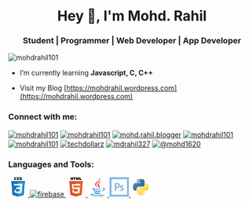 <h1 align="center">Hey 👋, I'm Mohd. Rahil</h1>
<h3 align="center">Student | Programmer | Web Developer | App Developer</h3>

<p align="left"> <img src="https://komarev.com/ghpvc/?username=mohdrahil101&label=Profile%20views&color=0e75b6&style=flat" alt="mohdrahil101" /> </p>

- I’m currently learning **Javascript, C, C++**

- Visit my Blog [https://mohdrahil.wordpress.com](https://mohdrahil.wordpress.com)

<h3 align="left">Connect with me:</h3>
<p align="left">
<a href="https://twitter.com/mohdrahil101" target="blank"><img align="center" src="https://raw.githubusercontent.com/rahuldkjain/github-profile-readme-generator/master/src/images/icons/Social/twitter.svg" alt="mohdrahil101" height="30" width="40" /></a>
<a href="https://linkedin.com/in/mohdrahil101" target="blank"><img align="center" src="https://raw.githubusercontent.com/rahuldkjain/github-profile-readme-generator/master/src/images/icons/Social/linked-in-alt.svg" alt="mohdrahil101" height="30" width="40" /></a>
<a href="https://fb.com/mohd.rahil.blogger" target="blank"><img align="center" src="https://raw.githubusercontent.com/rahuldkjain/github-profile-readme-generator/master/src/images/icons/Social/facebook.svg" alt="mohd.rahil.blogger" height="30" width="40" /></a>
<a href="https://instagram.com/mohdrahil101" target="blank"><img align="center" src="https://raw.githubusercontent.com/rahuldkjain/github-profile-readme-generator/master/src/images/icons/Social/instagram.svg" alt="mohdrahil101" height="30" width="40" /></a>
<a href="https://www.behance.net/mohdrahil101" target="blank"><img align="center" src="https://raw.githubusercontent.com/rahuldkjain/github-profile-readme-generator/master/src/images/icons/Social/behance.svg" alt="mohdrahil101" height="30" width="40" /></a>
<a href="https://www.youtube.com/c/techdollarz" target="blank"><img align="center" src="https://raw.githubusercontent.com/rahuldkjain/github-profile-readme-generator/master/src/images/icons/Social/youtube.svg" alt="techdollarz" height="30" width="40" /></a>
<a href="https://www.hackerrank.com/mdrahil327" target="blank"><img align="center" src="https://raw.githubusercontent.com/rahuldkjain/github-profile-readme-generator/master/src/images/icons/Social/hackerrank.svg" alt="mdrahil327" height="30" width="40" /></a>
<a href="https://www.hackerearth.com/@mohd1620" target="blank"><img align="center" src="https://raw.githubusercontent.com/rahuldkjain/github-profile-readme-generator/master/src/images/icons/Social/hackerearth.svg" alt="@mohd1620" height="30" width="40" /></a>
</p>

<h3 align="left">Languages and Tools:</h3>
<p align="left"> <a href="https://www.w3schools.com/css/" target="_blank" rel="noreferrer"> <img src="https://raw.githubusercontent.com/devicons/devicon/master/icons/css3/css3-original-wordmark.svg" alt="css3" width="40" height="40"/> </a> <a href="https://firebase.google.com/" target="_blank" rel="noreferrer"> <img src="https://www.vectorlogo.zone/logos/firebase/firebase-icon.svg" alt="firebase" width="40" height="40"/> </a> <a href="https://www.w3.org/html/" target="_blank" rel="noreferrer"> <img src="https://raw.githubusercontent.com/devicons/devicon/master/icons/html5/html5-original-wordmark.svg" alt="html5" width="40" height="40"/> </a> <a href="https://www.java.com" target="_blank" rel="noreferrer"> <img src="https://raw.githubusercontent.com/devicons/devicon/master/icons/java/java-original.svg" alt="java" width="40" height="40"/> </a> <a href="https://www.photoshop.com/en" target="_blank" rel="noreferrer"> <img src="https://raw.githubusercontent.com/devicons/devicon/master/icons/photoshop/photoshop-line.svg" alt="photoshop" width="40" height="40"/> </a> <a href="https://www.python.org" target="_blank" rel="noreferrer"> <img src="https://raw.githubusercontent.com/devicons/devicon/master/icons/python/python-original.svg" alt="python" width="40" height="40"/> </a> </p>
